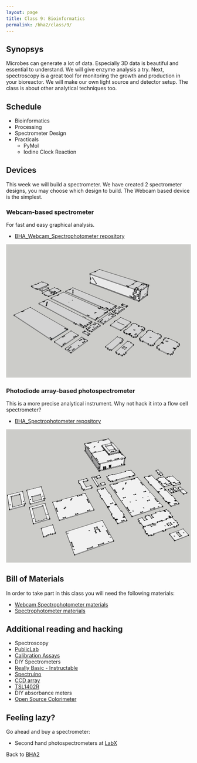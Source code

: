 ```yaml
---
layout: page
title: Class 9: Bioinformatics
permalink: /bha2/class/9/
---
```


## Synopsys

Microbes can generate a lot of data. Especially 3D data is beautiful and essential to understand. We will give enzyme analysis a try. Next, spectroscopy is a great tool for monitoring the growth and production in your bioreactor. We will make our own light source and detector setup. The class is about other analytical techniques too.

## Schedule

* Bioinformatics
* Processing
* Spectrometer Design
* Practicals
  * PyMol
  * Iodine Clock Reaction

## Devices

This week we will build a spectrometer. We have created 2 spectrometer designs, you may choose which design to build. The Webcam based device is the simplest.

### Webcam-based spectrometer

For fast and easy graphical analysis.

* [BHA_Webcam_Spectrophotometer repository](https://github.com/BioHackAcademy/BHA_Webcam_Spectrophotometer)

![Webcam Spectrophotometer](/bha2/class/9/WebcamSpectrometer.png)

### Photodiode array-based photospectrometer

This is a more precise analytical instrument. Why not hack it into a flow cell spectrometer?

* [BHA_Spectrophotometer repository](https://github.com/BioHackAcademy/BHA_Spectrophotometer)

![Spectrophotometer](/bha2/class/9/Spectrometer.png)

## Bill of Materials

In order to take part in this class you will need the following materials:

* [Webcam Spectrophotometer materials](http://www.github.com/biohackacademy/BHA_Webcam_Spectrophotometer/BoM.md)
* [Spectrophotometer materials](http://www.github.com/biohackacademy/BHA_Spectrophotometer/BoM.md)

## Additional reading and hacking

* Spectroscopy
* [PublicLab](http://publiclab.org/wiki/spectrometer)
* [Calibration Assays](http://www.iorodeo.com/colorimeter/assays)
* DIY Spectrometers
* [Really Basic - Instructable](http://www.instructables.com/id/DIY-Spectroscope/)
* [Spectruino](http://myspectral.com/)
* [CCD array](http://publiclab.org/notes/bhickman/10-12-2013/ccd-diodearray-spectrometer)
* [TSL1402R](http://playground.arduino.cc/Main/TSL1402R)
* DIY absorbance meters
* [Open Source Colorimeter](http://www.appropedia.org/Open-source_colorimeter)

## Feeling lazy?

Go ahead and buy a spectrometer:

* Second hand photospectrometers at [LabX](http://www.labx.com/spectrophotometer-uv-vis-fluor) 

Back to [BHA2](/bha2/)